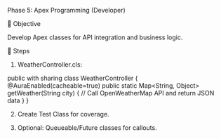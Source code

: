 Phase 5: Apex Programming (Developer)

🎯 Objective

Develop Apex classes for API integration and business logic.

📝 Steps

1. WeatherController.cls:



public with sharing class WeatherController {
    @AuraEnabled(cacheable=true)
    public static Map<String, Object> getWeather(String city) {
        // Call OpenWeatherMap API and return JSON data
    }
}

2. Create Test Class for coverage.


3. Optional: Queueable/Future classes for callouts.